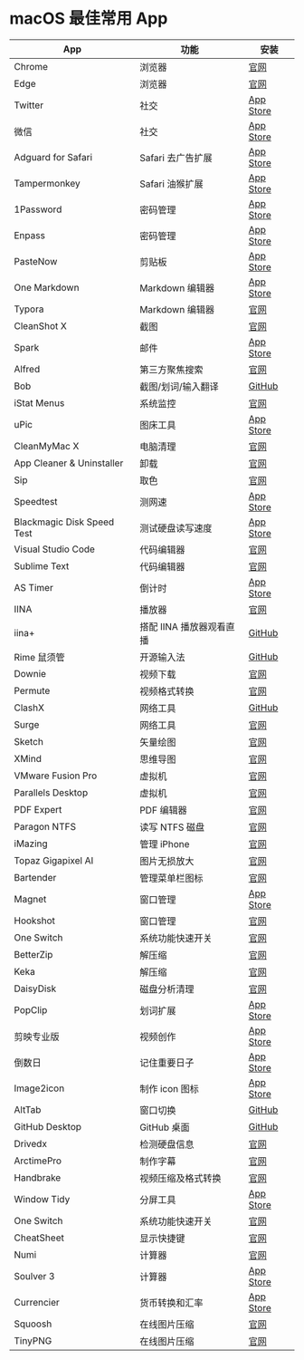 #  macOS 最佳常用 App

| App | 功能 | 安装 |
| --- | --- | --- |
|Chrome|浏览器|[官网](https://www.google.com/intl/zh-CN/chrome/)|
|Edge|浏览器|[官网](https://www.microsoftedgeinsider.com/zh-cn/download/)|
|Twitter|社交|[App Store](https://apps.apple.com/cn/app/twitter/id1482454543?mt=12)|
|微信|社交|[App Store](https://apps.apple.com/cn/app/%E5%BE%AE%E4%BF%A1/id836500024?mt=12)|
|Adguard for Safari|Safari 去广告扩展|[App Store](https://apps.apple.com/cn/app/adguard-for-safari/id1440147259?mt=12)|
|Tampermonkey|Safari 油猴扩展|[App Store](https://apps.apple.com/cn/app/tampermonkey/id1482490089?mt=12)|
|1Password|密码管理|[App Store](https://apps.apple.com/cn/app/1password-7-password-manager/id1333542190?mt=12)|
|Enpass|密码管理|[App Store](https://apps.apple.com/cn/app/enpass-password-manager/id732710998?mt=12)|
| PasteNow | 剪贴板 | [App Store](https://apps.apple.com/cn/app/pastenow-%E5%89%AA%E8%B4%B4%E6%9D%BF%E5%B7%A5%E5%85%B7/id1552536109?mt=12)|
|One Markdown|Markdown 编辑器 |[App Store](https://apps.apple.com/cn/app/one-markdown/id1507139439)|
|Typora|Markdown 编辑器|[官网](https://www.typora.io/)|
|CleanShot X|截图 |[官网](https://cleanshot.com/)|
|Spark|邮件| [App Store](https://apps.apple.com/cn/app/spark-readdle-%E5%87%BA%E5%93%81%E7%9A%84%E9%82%AE%E7%AE%B1%E5%BA%94%E7%94%A8/id1176895641?mt=12)|
|Alfred|第三方聚焦搜索|[官网](https://www.alfredapp.com/)|
|Bob|截图/划词/输入翻译| [GitHub](https://github.com/ripperhe/Bob)|
| iStat Menus | 系统监控 | [官网](https://bjango.com/mac/istatmenus/) |
| uPic | 图床工具 | [App Store](https://apps.apple.com/cn/app/upic-%E5%BC%BA%E5%A4%A7%E7%9A%84%E5%9B%BE%E5%BA%8A%E5%B7%A5%E5%85%B7/id1549159979?mt=12) |
| CleanMyMac X  | 电脑清理  | [官网](https://macpaw.com/cleanmymac)  |
| App Cleaner & Uninstaller  |  卸载 | [官网](https://nektony.com/mac-app-cleaner)  |
|  Sip | 取色  | [官网](https://sipapp.io/)  |
| Speedtest  |  测网速 | [App Store](https://apps.apple.com/cn/app/speedtest-by-ookla/id1153157709?mt=12)  |
| Blackmagic Disk Speed Test  | 测试硬盘读写速度  |  [App Store](https://apps.apple.com/cn/app/blackmagic-disk-speed-test/id425264550?mt=12) |
|  Visual Studio Code | 代码编辑器  | [官网](https://code.visualstudio.com/)  |
|Sublime Text|代码编辑器|[官网](http://www.sublimetext.com/)|
| AS Timer  | 倒计时  |  [App Store](https://apps.apple.com/cn/app/as-timer/id512464723?mt=12) |
| IINA  | 播放器  | [官网](https://iina.io/)  |
|iina+|搭配 IINA 播放器观看直播|[GitHub](https://github.com/xjbeta/iina-plus/releases/tag/0.5.15(21033022))|
|  Rime 鼠须管 | 开源输入法  | [GitHub](https://github.com/maomiui/rime)  |
| Downie  |  视频下载 |  [官网](https://software.charliemonroe.net/downie/) |
|  Permute | 视频格式转换  |  [官网](https://software.charliemonroe.net/permute/) |
|  ClashX | 网络工具  |  [GitHub](https://github.com/yichengchen/clashX) |
| Surge | 网络工具 | [官网](https://nssurge.com/)|
|  Sketch | 矢量绘图  | [官网](https://www.sketch.com/)  |
| XMind  |  思维导图 |  [官网](https://www.xmind.cn/) |
| VMware Fusion Pro  | 虚拟机  | [官网](https://www.vmware.com/cn/products/fusion.html)  |
| Parallels Desktop  | 虚拟机  |  [官网](https://www.parallels.com/) |
|  PDF Expert  | PDF 编辑器  | [官网](https://pdfexpert.com/)  |
| Paragon NTFS  |  读写 NTFS 磁盘 |  [官网](https://www.paragon-software.com/home/ntfs-mac/) |
| iMazing  |  管理 iPhone |  [官网](https://imazing.com/zh) |
|  Topaz Gigapixel AI |  图片无损放大 |  [官网](https://topazlabs.com/gigapixel-ai/) |
| Bartender  | 管理菜单栏图标  | [官网](https://www.macbartender.com/Bartender4/)  |
|  Magnet |  窗口管理 |  [App Store](https://apps.apple.com/cn/app/magnet/id441258766?mt=12) |
|Hookshot|窗口管理|[官网](https://hookshot.app/)|
| One Switch | 系统功能快速开关 | [官网](https://fireball.studio/oneswitch/)|
| BetterZip | 解压缩 | [官网](https://www.macitbetter.com/)|
|Keka | 解压缩 | [官网](https://www.keka.io/en/)|
| DaisyDisk | 磁盘分析清理 | [官网](https://daisydiskapp.com/)|
| PopClip | 划词扩展 | [App Store](https://apps.apple.com/cn/app/popclip/id445189367?mt=12)|
|剪映专业版|视频创作|[App Store](https://apps.apple.com/cn/app/%E5%89%AA%E6%98%A0%E4%B8%93%E4%B8%9A%E7%89%88/id1529999940?mt=12)|
|倒数日|记住重要日子|[App Store](https://apps.apple.com/cn/app/%E5%80%92%E6%95%B0%E6%97%A5-days-matter-for-desktop/id494500492?mt=12)|
|Image2icon|制作 icon 图标|[App Store](https://apps.apple.com/cn/app/image2icon-%E5%88%B6%E4%BD%9C%E8%87%AA%E5%B7%B1%E7%9A%84%E5%9B%BE%E6%A0%87/id992115977?mt=12)|
|AltTab|窗口切换|[GitHub](https://github.com/lwouis/alt-tab-macos/releases/tag/v6.21.0)|
|GitHub Desktop|GitHub 桌面|[GitHub](https://desktop.github.com/)|
|Drivedx|检测硬盘信息|[官网](https://binaryfruit.com/drivedx)|
|ArctimePro|制作字幕|[官网](http://arctime.cn/download.html)|
|Handbrake|视频压缩及格式转换|[官网](https://handbrake.fr/)|
|Window Tidy|分屏工具|[App Store](https://apps.apple.com/cn/app/window-tidy/id456609775?mt=12)|
|One Switch|系统功能快速开关|[官网](https://fireball.studio/oneswitch/)|
|CheatSheet|显示快捷键|[官网](https://www.mediaatelier.com/CheatSheet/)|
|Numi|计算器|[官网](https://numi.app/)|
|Soulver 3|计算器|[App Store](https://apps.apple.com/cn/app/soulver-3/id1508732804?mt=12)|
|Currencier|货币转换和汇率|[App Store](https://apps.apple.com/cn/app/currencier-%E8%B4%A7%E5%B8%81%E8%BD%AC%E6%8D%A2%E5%99%A8%E5%92%8C%E6%B1%87%E7%8E%87/id1150106962?mt=12)|
|Squoosh|在线图片压缩|[官网](https://squoosh.app/)|
|TinyPNG|在线图片压缩|[官网](https://tinypng.com/)|




